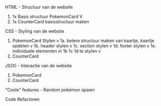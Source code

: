 HTML - Structuur van de website
1. 1x Basis structuur PokemonCard V
2. 1x CounterCard basisstructuur maken 

CSS - Styling van de website
1. PokemonCard Stylen v
1a. betere structuur maken van kaartje, kaartje opdelen v
1b. header stylen v
1c. section stylen v
1d. footer stylen v
1e. individuele elementen in 1b 1c 1d te stylen v
2. CounterCard

JS(X) - Interactie van de website
1. PokemonCard
2. CounterCard

"Coole" features - Random pokemon spawn

Code Refactoren